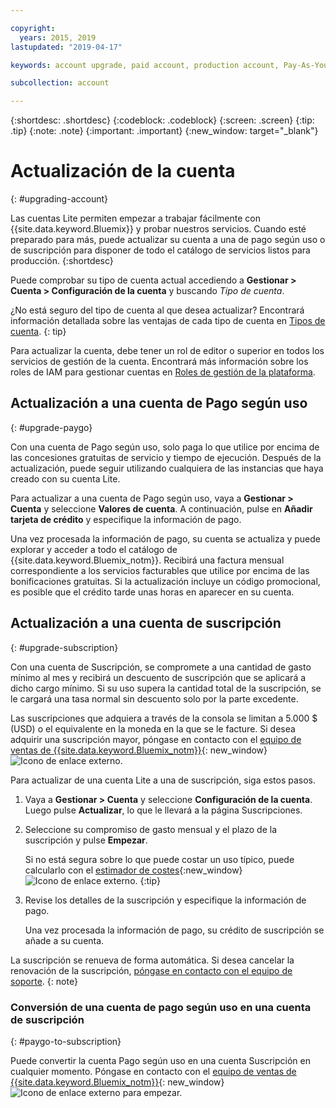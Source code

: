 ```yaml
---

copyright:
  years: 2015, 2019
lastupdated: "2019-04-17"

keywords: account upgrade, paid account, production account, Pay-As-You-Go, Subscription

subcollection: account

---
```


{:shortdesc: .shortdesc}
{:codeblock: .codeblock}
{:screen: .screen}
{:tip: .tip}
{:note: .note}
{:important: .important}
{:new_window: target="_blank"}

# Actualización de la cuenta
{: #upgrading-account}

Las cuentas Lite permiten empezar a trabajar fácilmente con {{site.data.keyword.Bluemix}} y probar nuestros servicios. Cuando esté preparado para más, puede actualizar su cuenta a una de pago según uso o de suscripción para disponer de todo el catálogo de servicios listos para producción.
{:shortdesc}

Puede comprobar su tipo de cuenta actual accediendo a **Gestionar > Cuenta > Configuración de la cuenta** y buscando _Tipo de cuenta_.

¿No está seguro del tipo de cuenta al que desea actualizar? Encontrará información detallada sobre las ventajas de cada tipo de cuenta en [Tipos de cuenta](/docs/account?topic=account-accounts).
{: tip}

Para actualizar la cuenta, debe tener un rol de editor o superior en todos los servicios de gestión de la cuenta. Encontrará más información sobre los roles de IAM para gestionar cuentas en [Roles de gestión de la plataforma](/docs/iam?topic=iam-userroles#platformroles).

## Actualización a una cuenta de Pago según uso
{: #upgrade-paygo}

Con una cuenta de Pago según uso, solo paga lo que utilice por encima de las concesiones gratuitas de servicio y tiempo de ejecución. Después de la actualización, puede seguir utilizando cualquiera de las instancias que haya creado con su cuenta Lite.

Para actualizar a una cuenta de Pago según uso, vaya a **Gestionar > Cuenta** y seleccione **Valores de cuenta**. A continuación, pulse en **Añadir tarjeta de crédito** y especifique la información de pago.

Una vez procesada la información de pago, su cuenta se actualiza y puede explorar y acceder a todo el catálogo de {{site.data.keyword.Bluemix_notm}}. Recibirá una factura mensual correspondiente a los servicios facturables que utilice por encima de las bonificaciones gratuitas. Si la actualización incluye un código promocional, es posible que el crédito tarde unas horas en aparecer en su cuenta.

## Actualización a una cuenta de suscripción
{: #upgrade-subscription}

Con una cuenta de Suscripción, se compromete a una cantidad de gasto mínimo al mes y recibirá un descuento de suscripción que se aplicará a dicho cargo mínimo. Si su uso supera la cantidad total de la suscripción, se le cargará una tasa normal sin descuento solo por la parte excedente.

Las suscripciones que adquiera a través de la consola se limitan a 5.000 $ (USD) o el equivalente en la moneda en la que se le facture. Si desea adquirir una suscripción mayor, póngase en contacto con el [equipo de ventas de {{site.data.keyword.Bluemix_notm}}](https://www.ibm.com/cloud-computing/bluemix/contact-us){: new_window} ![Icono de enlace externo](../icons/launch-glyph.svg).

Para actualizar de una cuenta Lite a una de suscripción, siga estos pasos.
1. Vaya a **Gestionar > Cuenta** y seleccione **Configuración de la cuenta**. Luego pulse **Actualizar**, lo que le llevará a la página Suscripciones.
1. Seleccione su compromiso de gasto mensual y el plazo de la suscripción y pulse **Empezar**.

   Si no está segura sobre lo que puede costar un uso típico, puede calcularlo con el [estimador de costes](https://{DomainName}/estimator/review){:new_window} ![Icono de enlace externo](../icons/launch-glyph.svg "Icono de enlace externo").
   {:tip}
1. Revise los detalles de la suscripción y especifique la información de pago.

   Una vez procesada la información de pago, su crédito de suscripción se añade a su cuenta.

La suscripción se renueva de forma automática. Si desea cancelar la renovación de la suscripción, [póngase en contacto con el equipo de soporte](https://{DomainName}/unifiedsupport/supportcenter).
{: note}

### Conversión de una cuenta de pago según uso en una cuenta de suscripción
{: #paygo-to-subscription}

Puede convertir la cuenta Pago según uso en una cuenta Suscripción en cualquier momento. Póngase en contacto con el [equipo de ventas de {{site.data.keyword.Bluemix_notm}}](https://www.ibm.com/cloud-computing/bluemix/contact-us){: new_window} ![Icono de enlace externo](../icons/launch-glyph.svg) para empezar.
